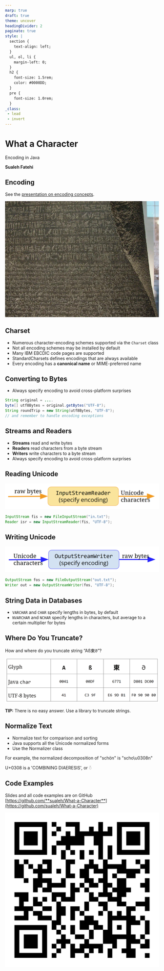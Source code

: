 ```yaml
---
marp: true
draft: true
theme: uncover
headingDivider: 2
paginate: true
style: |
  section {
    text-align: left;
  }
  ul, ol, li {
    margin-left: 0;
  }
  h2 {
    font-size: 1.5rem;
    color: #0000DD;
  }
  pre {
    font-size: 1.0rem;
  }
_class:
 - lead
 - invert
---
```


# What a Character

Encoding in Java

**Sualeh Fatehi**



## Encoding 

See the [presentation on encoding concepts](what-a-character-encoding.pdf).

![bg right opacity:.5](rosetta-stone.jpg "Rosetta Stone")



## Charset

- Numerous character-encoding schemes supported via the `Charset` class
- Not all encoding schemes may be installed by default
- Many IBM EBCDIC code pages are supported
- StandardCharsets defines encodings that are always available
- Every encoding has a **canonical name** or MIME-preferred name


## Converting to Bytes

- Always specify encoding to avoid cross-platform surprises

```java
String original = ....
byte[] utf8Bytes = original.getBytes("UTF-8");
String roundTrip = new String(utf8Bytes, "UTF-8");
// and remember to handle encoding exceptions
```

## Streams and Readers

- **Streams** read and write bytes
- **Readers** read characters from a byte stream
- **Writers** write characters to a byte stream
- Always specify encoding to avoid cross-platform surprises


## Reading Unicode

![width:1200](reader.png "Reader")

```java
InputStream fis = new FileInputStream("in.txt");
Reader isr = new InputStreamReader(fis, "UTF-8");
```

## Writing Unicode

![width:1200](writer.png "Writer")

```java
OutputStream fos = new FileOutputStream("out.txt");
Writer out = new OutputStreamWriter(fos, "UTF-8");
```


## String Data in Databases

- `VARCHAR` and `CHAR` specify lengths in bytes, by default
- `NVARCHAR` and `NCHAR` specify lengths in characters, but average to a certain multiplier for bytes


## Where Do You Truncate?

How and where do you truncate string “Aß東𐐀”? 

![width:1100](truncate.png "Truncate")

**TIP:** There is no easy answer. Use a library to truncate strings.


## Normalize Text

- Normalize text for comparison and sorting
- Java supports all the Unicode normalized forms
- Use the Normalizer class

For example, the normalized decomposition of "schön" is "scho\u0308n"

U+0308 is a 'COMBINING DIAERESIS', or ◌̈


## Code Examples

Slides and all code examples are on GitHub
[https://github.com/**sualeh/What-a-Character**](https://github.com/sualeh/What-a-Character)

![width:300](qr-code.png "QR Code")

